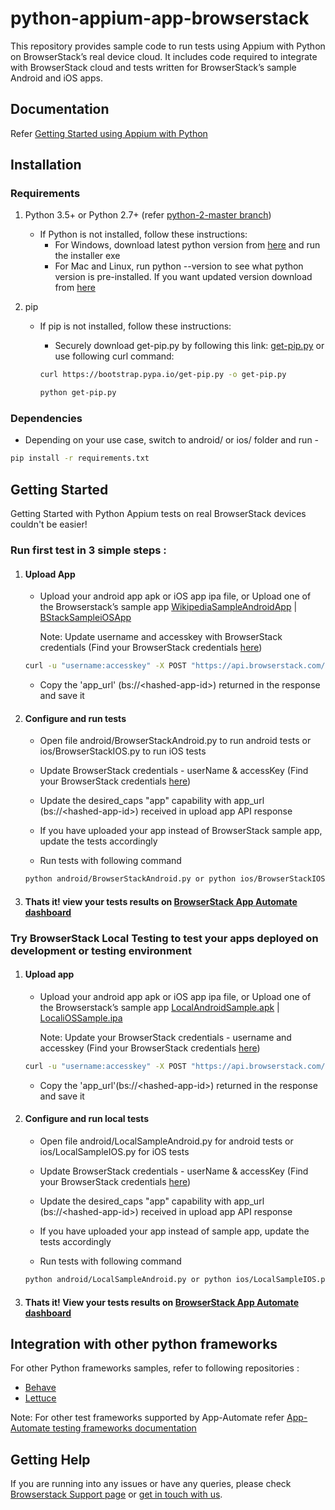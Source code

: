 # python-appium-app-browserstack

This repository provides sample code to run tests using Appium with Python on BrowserStack’s real device cloud. It includes code required to integrate with BrowserStack cloud and tests written for BrowserStack’s sample Android and iOS apps.

## Documentation

Refer  [Getting Started using Appium with Python](https://www.browserstack.com/app-automate/appium-python)

## Installation

### Requirements

1. Python 3.5+ or Python 2.7+ (refer [python-2-master branch](https://github.com/browserstack/python-appium-app-browserstack/tree/python-2-master))

    - If Python is not installed, follow these instructions:
        - For Windows, download latest python version from [here](https://www.python.org/downloads/windows/) and run the installer exe
        - For Mac and Linux, run python --version to see what python version is pre-installed. If you want updated version download from [here](https://www.python.org/downloads/)

2. pip

    - If pip is not installed, follow these instructions:
        - Securely download get-pip.py by following this link: [get-pip.py](https://bootstrap.pypa.io/get-pip.py) or use following curl command:

        ```sh
        curl https://bootstrap.pypa.io/get-pip.py -o get-pip.py
        ```

        ```sh
        python get-pip.py
        ```

### Dependencies

- Depending on your use case, switch to android/ or ios/ folder and run -

```sh
pip install -r requirements.txt
```

## Getting Started

Getting Started with Python Appium tests on real BrowserStack devices couldn't be easier!

### **Run first test in 3 simple steps :**

1. #### Upload App

    - Upload your android app apk or iOS app ipa file, or Upload one of the Browserstack’s sample app [WikipediaSampleAndroidApp](https://www.browserstack.com/app-automate/sample-apps/android/WikipediaSample.apk) | [BStackSampleiOSApp](https://www.browserstack.com/app-automate/sample-apps/ios/BStackSampleApp.ipa)

        Note: Update username and accesskey with BrowserStack credentials (Find your BrowserStack credentials [here](https://www.browserstack.com/accounts/settings))

    ``` sh
    curl -u "username:accesskey" -X POST "https://api.browserstack.com/app-automate/upload" -F "file=@/path/to/app/file/Application-debug.apk"
    ```

    - Copy the 'app_url' (bs://\<hashed-app-id>) returned in the response and save it

2. #### Configure and run tests

    - Open file android/BrowserStackAndroid.py to run android tests or ios/BrowserStackIOS.py to run iOS tests

    - Update BrowserStack credentials - userName & accessKey (Find your BrowserStack credentials [here](https://www.browserstack.com/accounts/settings))

    - Update the desired_caps "app" capability with app_url (bs://\<hashed-app-id>) received in upload app API response

    - If you have uploaded your app instead of BrowserStack sample app, update the tests accordingly

    - Run tests with following command

    ```sh
    python android/BrowserStackAndroid.py or python ios/BrowserStackIOS.py
    ```

3. #### Thats it! view your tests results on [BrowserStack App Automate dashboard](https://app-automate.browserstack.com/)

### **Try BrowserStack Local Testing to test your apps deployed on  development or testing environment**

1. #### Upload app

    - Upload your android app apk or iOS app ipa file, or Upload one of the Browserstack’s sample app [LocalAndroidSample.apk](https://www.browserstack.com/app-automate/sample-apps/android/LocalSample.apk) | [LocaliOSSample.ipa](https://www.browserstack.com/app-automate/sample-apps/ios/LocalSample.ipa)

        Note: Update your BrowserStack credentials - username and accesskey (Find your BrowserStack credentials [here](https://www.browserstack.com/accounts/settings))

    ``` sh
    curl -u "username:accesskey" -X POST "https://api.browserstack.com/app-automate/upload" -F "file=@/path/to/app/file/Application-debug.apk"
    ```

    - Copy the 'app_url'(bs://\<hashed-app-id>) returned in the response and save it

2. #### Configure and run local tests

    - Open file android/LocalSampleAndroid.py for android tests or ios/LocalSampleIOS.py for iOS tests

    - Update BrowserStack credentials - userName & accessKey (Find your BrowserStack credentials [here](https://www.browserstack.com/accounts/settings))

    - Update the desired_caps "app" capability with app_url (bs://\<hashed-app-id>) received in upload app API response

    - If you have uploaded your app instead of sample app, update the tests accordingly

    - Run tests with following command

    ```sh
    python android/LocalSampleAndroid.py or python ios/LocalSampleIOS.py
    ```

3. #### Thats it! View your tests results on [BrowserStack App Automate dashboard](https://app-automate.browserstack.com/)

## Integration with other python frameworks

For other Python frameworks samples, refer to following repositories :

- [Behave](https://github.com/browserstack/behave-appium-app-browserstack)
- [Lettuce](https://github.com/browserstack/lettuce-appium-app-browserstack)

Note: For other test frameworks supported by App-Automate refer [App-Automate testing frameworks documentation](https://www.browserstack.com/docs?product=app-automate)

## Getting Help

If you are running into any issues or have any queries, please check [Browserstack Support page](https://www.browserstack.com/support/app-automate) or [get in touch with us](https://www.browserstack.com/contact?ref=help).